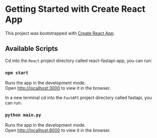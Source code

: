 # Getting Started with Create React App

This project was bootstrapped with [Create React App](https://github.com/facebook/create-react-app).

## Available Scripts

Cd into the `React` project directory called react-fastapi-app, you can run:

### `npm start`

Runs the app in the development mode.\
Open [http://localhost:3000](http://localhost:3000) to view it in the browser.


In a new terminal cd into the `FastAPI` project directory called fastapi, you can run:

### `python main.py`

Runs the app in the development mode.\
Open [http://localhost:8000](http://localhost:8000) to view it in the browser.
